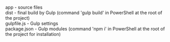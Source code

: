 app - source files         
dist - final build by Gulp (command 'gulp build' in PowerShell at the root of the project)                                            
gulpfile.js - Gulp settings            
package.json - Gulp modules (command 'npm i' in PowerShell at the root of the project for installation)
